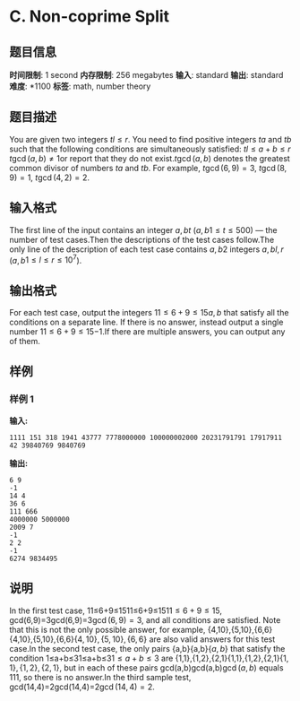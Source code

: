 # C. Non-coprime Split

## 题目信息

**时间限制**: 1 second
**内存限制**: 256 megabytes
**输入**: standard
**输出**: standard
**难度**: *1100
**标签**: math, number theory

## 题目描述

You are given two integers $t$$l \le r$. You need to find positive integers $t$$a$ and $t$$b$ such that the following conditions are simultaneously satisfied: $t$$l \le a + b \le r$ $t$$\gcd(a, b) \neq 1$or report that they do not exist.$t$$\gcd(a, b)$ denotes the greatest common divisor of numbers $t$$a$ and $t$$b$. For example, $t$$\gcd(6, 9) = 3$, $t$$\gcd(8, 9) = 1$, $t$$\gcd(4, 2) = 2$.

## 输入格式

The first line of the input contains an integer $a, b$$t$ ($a, b$$1 \le t \le 500$) — the number of test cases.Then the descriptions of the test cases follow.The only line of the description of each test case contains $a, b$$2$ integers $a, b$$l, r$ ($a, b$$1 \le l \le r \le 10^7$).

## 输出格式

For each test case, output the integers $11 \le 6 + 9 \le 15$$a, b$ that satisfy all the conditions on a separate line. If there is no answer, instead output a single number $11 \le 6 + 9 \le 15$$-1$.If there are multiple answers, you can output any of them.

## 样例

### 样例 1

**输入:**
```
1111 151 318 1941 43777 7778000000 100000002000 20231791791 17917911 42 39840769 9840769
```

**输出:**
```
6 9
-1
14 4
36 6
111 666
4000000 5000000 
2009 7
-1
2 2
-1
6274 9834495
```

## 说明

In the first test case, 11≤6+9≤1511≤6+9≤15$11 \le 6 + 9 \le 15$, gcd(6,9)=3gcd(6,9)=3$\gcd(6, 9) = 3$, and all conditions are satisfied. Note that this is not the only possible answer, for example, {4,10},{5,10},{6,6}{4,10},{5,10},{6,6}$\{4, 10\}, \{5, 10\}, \{6, 6\}$ are also valid answers for this test case.In the second test case, the only pairs {a,b}{a,b}$\{a, b\}$ that satisfy the condition 1≤a+b≤31≤a+b≤3$1 \le a + b \le 3$ are {1,1},{1,2},{2,1}{1,1},{1,2},{2,1}$\{1, 1\}, \{1, 2\}, \{2, 1\}$, but in each of these pairs gcd(a,b)gcd(a,b)$\gcd(a, b)$ equals 11$1$, so there is no answer.In the third sample test, gcd(14,4)=2gcd(14,4)=2$\gcd(14, 4) = 2$.
